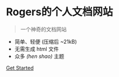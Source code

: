 <!-- _coverpage.md -->

# Rogers的个人文档网站

> 一个神奇的文档网站

- 简单、轻便 (压缩后 ~21kB)
- 无需生成 html 文件
- 众多 *(hen shao)* 主题

<!-- [GitHub](https://github.com/Rogerskelamen/) -->
[Get Started](#Introduction)